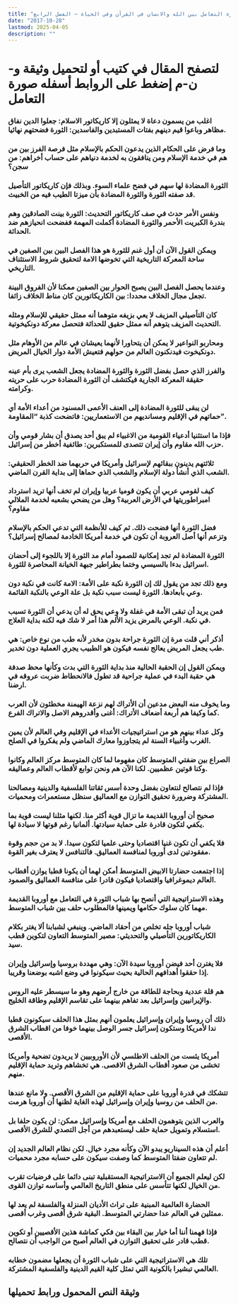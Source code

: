 ```yaml
---
title: "صورة التعامل بين الله والانسان في القرآن وفي الحياة – الفصل الرابع"
date: "2017-10-28"
lastmod: 2025-04-05
description: ""
---
```

# **لتصفح المقال في كتيب أو لتحميل وثيقة و-ن-م إضغط على الروابط أسفله** **صورة التعامل**

### اغلب من يسمون دعاة لا يمثلون إلا كاريكاتور الاسلام: جعلوا الدين نفاق مظاهر وباعوا قيم دينهم بفتات المستبدين والفاسدين: الثورة فضحتهم نهائيا.

### وما فرض على الحكام الذين يدعون الحكم بالإسلام مثل فرصة الفرز بين من هم في خدمة الإسلام ومن ينافقون به لخدمة دنياهم على حساب أخراهم: من سجن؟

### الثورة المضادة لها سهم في فضح علماء السوء. وبذلك فإن كاريكاتور التأصيل قد صفته الثورة والثورة المضادة بأن ميزتا الطيب فيه من الخبيث.

### ونفس الأمر حدث في صف كاريكاتور التحديث: الثورة بينت الصادقين وهم بندرة الكبريت الأحمر والثورة المضادة أكملت المهمة ففضحت انحيازهم ضد الحداثة.

### ويمكن القول الآن أن أول غنم للثورة هو هذا الفصل البين بين الصفين في ساحة المعركة التاريخية التي تخوضها الامة لتحقيق شروط الاستئناف التاريخي.

### وعندما يحصل الفصل البين يصبح الحوار بين الصفين ممكنا لأن الفروق البينة تجعل مجال الخلاف محددا: بين الكاريكاتورين كان مناط الخلاف زائفا.

### كان التأصيلي المزيف لا يعي بزيفه متوهما أنه ممثل حقيقي للإسلام ومثله التحديث المزيف يتوهم أنه ممثل حقيق للحداثة فتحصل معركة دونكيخوتية.

### ومحاربو النواعير لا يمكن أن يتحاورا لأنهما يعيشان في عالم من الأوهام مثل دونكيخوت فيدنكنون العالم من حولهم فتعيش الأمة دوار الخيال المريض.

### والفرز الذي حصل بفضل الثورة والثورة المضادة يجعل الشعب يرى بأم عينه حقيقة المعركة الجارية فيكتشف أن الثورة المضادة حرب على حريته وكرامته.

### لن يبقى للثورة المضادة إلى العنف الأعمى المسنود من أعداء الأمة أي حماتهم في الإقليم ومسانديهم من الاستعماريين: فاتضحت كذبة “المقاومة”.

### فإذا ما استثنيا أدعياء القومية من الاغبياء لم يبق أحد يصدق أن بشار قومي وأن حزب الله مقاوم وأن إيران تتصدى للمستكبرين: طائفية أخطر من إسرائيل.

### ثلاثتهم يدينون ببقائهم لإسرائيل وأمريكا في حربهما ضد الخطر الحقيقي: الشعب الذي أنشأ دولة الإسلام والشعب الذي حماها إلى بداية القرن الماضي.

### كيف لقومي عربي أن يكون قوميا عربيا وإيران لم تخف أنها تريد استرداد امبراطوريتها في الأرض العربية؟ وهل من يضحي بشعبه لخدمة الملالي مقاوم؟

### فضل الثورة أنها فضحت ذلك. ثم كيف للأنظمة التي تدعي الحكم بالإسلام وتزعم أنها أصل العروبة أن تكون في خدمة أمريكا الخادمة لمصالح إسرائيل؟

### الثورة المضادة لم تجد إمكانية للصمود أمام مد الثورة إلا باللجوء إلى أحضان اسرائيل بدءا بالسيسي وختما بطراطير جبهة الخيانة المحاصرة للثورة.

### ومع ذلك تجد من يقول لك إن الثورة نكبة على الأمة: الامة كانت في نكبة دون وعي بأبعادها. الثورة ليست سبب نكبة بل علة الوعي بالنكبة القائمة.

### فمن يريد أن تبقى الأمة في غفلة ولا وعي يحق له أن يدعي أن الثورة تسبب في نكبة. الوعي بالمرض يزيد الألم هذا أمر لا شك فيه لكنه بداية العلاج.

### أذكر أني قلت مرة إن الثورة جراحة بدون مخدر لأنه طب من نوع خاص: هي طب يجعل المريض يعالج نفسه فيكون هو الطبيب يجري العملية دون تخدير.

### ويمكن القول إن الحقبة الحالية منذ بداية الثورة التي بدت وكأنها محظ صدفة هي حقبة البدء في عملية جراحية قد تطول فالانحطاط ضربت عروقه في ارضنا.

### وما يخوف منه البعض مدعين أن الأتراك لهم نزعة الهيمنة مخطئون لأن العرب كما وكيفا هم أربعة أضعاف الأتراك: أغنى وأقدروهم الاصل والاتراك الفرع.

### وكل عداء بينهم هو من استراتيجيات الأعداء في الإقليم وفي العالم لأن يمين الغرب وأغبياء السنة لم يتجاوزوا معارك الماضي ولم يفكروا في الصلح.

### الصراع بين ضفتي المتوسط كان مفهوما لما كان المتوسط مركز العالم وكانوا وكنا قوتين عظميين. لكنا الآن هم ونحن توابع لأقطاب العالم وعماليقه.

### فإذا لم نتصالح لنتعاون بفضل وحدة أسس ثقاتنا الفلسفية والدينية ومصالحنا المشتركة وضرورة تحقيق التوازن مع العماليق سنظل مستعمرات ومحميات.

### صحيح أن أوروبا القديمة ما تزال قوية أكثر منا. لكنها مثلنا ليست قوية بما يكفي لتكون قادرة على حماية سيادتها. ألمانيا رغم قوتها لا سيادة لها.

### فلا يكفي أن تكون غنيا اقتصاديا وحتى علميا لتكون سيدا. لا بد من حجم وقوة مفقودتين لدى أوروبا لمنافسة العماليق. فالتنافس لا يعترف بغير القوة.

### إذا اجتمعت حضارتا الابيض المتوسط أمكن لهما أن يكونا قطبا يوازن أقطاب العالم ديموغرافيا واقتصاديا فيكون قادرا على منافسة العماليق والصمود.

### وهذه الاستراتيجية التي أنصح بها شباب الثورة في التعامل مع أوروبا القديمة مهما كان سلوك حكامها ويمينها فالمطلوب حلف بين شباب المتوسط.

### شباب أوروبا جله تخلص من أحقاد الماضي. وينبغي لشبابنا ألا يغتر بكلام الكاريكاتورين التأصيلي والتحديثي: مصير المتوسط التعاون لتكوين قطب سيد.

### فلا يغترن أحد فيضن أوروبا سيدة الآن: وهي مهددة بروسيا وإسرائيل وإيران إذا حققوا أهدافهم الحالية بحيث سيكونوا في وضع اشبه بوضعنا وقريبا.

### هم قلة عددية وبحاجة للطاقة من خارج أرضهم وهو ما سيسطر عليه الروس والإيرانيين وإسرائيل بعد تفاهم بينهما على تقاسم الإقليم وطاقة الخليج.

### ذلك أن روسيا وإيران وإسرائيل يعلمون أنهم بمثل هذا الحلف سيكونون قطبا ندا لأمريكا وستكون إسرائيل جسر الوصل بينهما خوفا من اقطاب الشرق الأقصى.

### أمريكا يئست من الحلف الاطلسي لأن الأوروبيين لا يريدون تضحية وأمريكا تخشى من صعود أقطاب الشرق الاقصى. هي تخشاهم وتريد حماية الإقليم منهم.

### تتشكك في قدرة أوروبا على حماية الإقليم من الشرق الأقصى. ولا مانع عندها من الحلف من روسيا وإيران وإسرائيل لهذه الغاية لظنها أن أوروبا هرمت.

### والعرب الذين يتوهمون الحلف مع أمريكا وإسرائيل ممكن: لن يكون حلفا بل استسلام وتمويل حماية حلف ليستعبدهم من أجل التصدي للشرق الأقصى.

### أعلم أن هذه السيناريو يبدو الآن وكأنه مجرد خيال. لكن نظام العالم الجديد إن لم تتعاون ضفتا المتوسط كما وصفت سيكون على حسابه مجرد محميات.

### لكن ليعلم الجميع أن الاستراتيجية المستقبلية تبنى دائما على فرضيات تقرب من الخيال لكنها تتأسس على منطق التاريخ العالمي وأساسه توازن القوى.

### الحضارة العالمية المبنية على تراث الأديان المنزلة والفلسفة لم يعد لها ممثلين في العالم عدا حضارتي المتوسط. البقية شرق أقصى وغرب أقصى.

### فإذا فهمنا أننا أما خيار بين البقاء بين فكي كماشة هذين الأقصيين أو تكوين قطب قادر على تحقيق التوازن في العالم أصبح من الواجب أن نتصالح.

### تلك هي الاستراتيجية التي على شباب الثورة أن يجعلها مضمون خطابه العالمي تبشيرا بالكونية التي تمثل كلية القيم الدينية والفلسفية المشتركة.

## وثيقة النص المحمول ورابط تحميلها

###
